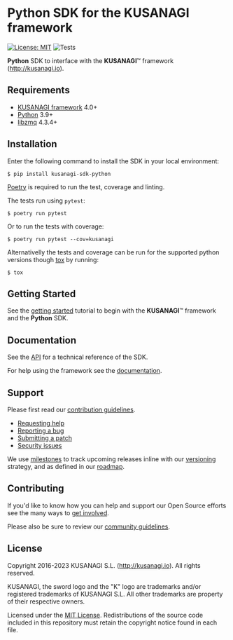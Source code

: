 Python SDK for the KUSANAGI framework
=====================================

[![License: MIT](https://img.shields.io/badge/License-MIT-blue.svg)](https://opensource.org/licenses/MIT)
![Tests](https://github.com/kusanagi/kusanagi-sdk-python/actions/workflows/test.yml/badge.svg)

**Python** SDK to interface with the **KUSANAGI**™ framework (http://kusanagi.io).

Requirements
------------

* [KUSANAGI framework](http://kusanagi.io) 4.0+
* [Python](https://www.python.org/downloads/) 3.9+
* [libzmq](http://zeromq.org/intro:get-the-software) 4.3.4+

Installation
------------

Enter the following command to install the SDK in your local environment:

```
$ pip install kusanagi-sdk-python
```

[Poetry](https://python-poetry.org/docs/#installation) is required to run the test, coverage and linting.

The tests run using `pytest`:

```
$ poetry run pytest
```

Or to run the tests with coverage:

```
$ poetry run pytest --cov=kusanagi
```

Alternativelly the tests and coverage can be run for the supported python versions though
[tox](https://tox.wiki/en/latest/) by running:

```
$ tox
```

Getting Started
---------------

See the [getting started](http://kusanagi.io/docs/getting-started) tutorial to begin with the **KUSANAGI**™ framework and the **Python** SDK.

Documentation
-------------

See the [API](http://kusanagi.io/docs/sdk) for a technical reference of the SDK.

For help using the framework see the [documentation](http://kusanagi.io/docs).

Support
-------

Please first read our [contribution guidelines](http://kusanagi.io/open-source/contributing).

* [Requesting help](http://kusanagi.io/open-source/help)
* [Reporting a bug](http://kusanagi.io/open-source/bug)
* [Submitting a patch](http://kusanagi.io/open-source/patch)
* [Security issues](http://kusanagi.io/open-source/security)

We use [milestones](https://github.com/kusanagi/kusanagi-sdk-python/milestones) to track upcoming releases inline with our [versioning](http://kusanagi.io/open-source/roadmap#versioning) strategy, and as defined in our [roadmap](http://kusanagi.io/open-source/roadmap).

Contributing
------------

If you'd like to know how you can help and support our Open Source efforts see the many ways to [get involved](http://kusanagi.io/open-source).

Please also be sure to review our [community guidelines](http://kusanagi.io/open-source/conduct).

License
-------

Copyright 2016-2023 KUSANAGI S.L. (http://kusanagi.io). All rights reserved.

KUSANAGI, the sword logo and the "K" logo are trademarks and/or registered trademarks of KUSANAGI S.L. All other trademarks are property of their respective owners.

Licensed under the [MIT License](https://opensource.org/licenses/MIT). Redistributions of the source code included in this repository must retain the copyright notice found in each file.
